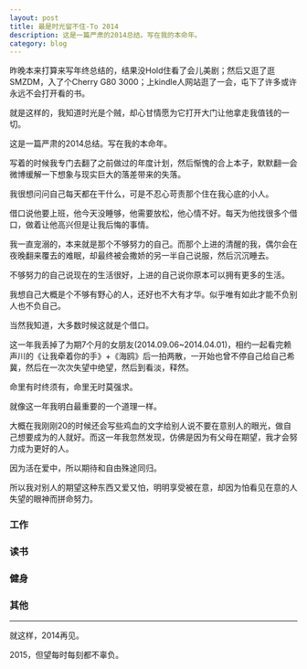 ```yaml
---
layout: post
title: 最是时光留不住-To 2014
description: 这是一篇严肃的2014总结。写在我的本命年。
category: blog
---
```


昨晚本来打算来写年终总结的，结果没Hold住看了会儿美剧；然后又逛了逛SMZDM，入了个Cherry G80 3000；上kindle人网站逛了一会，屯下了许多或许永远不会打开看的书。

就是这样的，我知道时光是个贼，却心甘情愿为它打开大门让他拿走我值钱的一切。

这是一篇严肃的2014总结。写在我的本命年。

写着的时候我专门去翻了之前做过的年度计划，然后惭愧的合上本子，默默翻一会微博缓解一下想象与现实巨大的落差带来的失落。

我很想问问自己每天都在干什么，可是不忍心苛责那个住在我心底的小人。

借口说他要上班，他今天没睡够，他需要放松，他心情不好。每天为他找很多个借口，做着让他高兴但是让我后悔的事情。

我一直宠溺的，本来就是那个不够努力的自己。而那个上进的清醒的我，偶尔会在夜晚翻来覆去的难眠，却最终被会撒娇的另一半自己说服，然后沉沉睡去。

不够努力的自己说现在的生活很好，上进的自己说你原本可以拥有更多的生活。

我想自己大概是个不够有野心的人，还好也不大有才华。似乎唯有如此才能不负别人也不负自己。

当然我知道，大多数时候这就是个借口。

这一年我丢掉了为期7个月的女朋友(2014.09.06~2014.04.01)，相约一起看完赖声川的《让我牵着你的手》+《海鸥》后一拍两散，一开始也曾不停自己给自己希冀，然后在一次次失望中绝望，然后到看淡，释然。

命里有时终须有，命里无时莫强求。

就像这一年我明白最重要的一个道理一样。

大概在我刚刚20的时候还会写些鸡血的文字给别人说不要在意别人的眼光，做自己想要成为的人就好。而这一年我忽然发现，仿佛是因为有父母在期望，我才会努力成为更好的人。

因为活在爱中，所以期待和自由殊途同归。

所以我对别人的期望这种东西又爱又怕，明明享受被在意，却因为怕看见在意的人失望的眼神而拼命努力。

### 工作


### 读书


### 健身


### 其他


---

就这样，2014再见。

2015，但望每时每刻都不辜负。